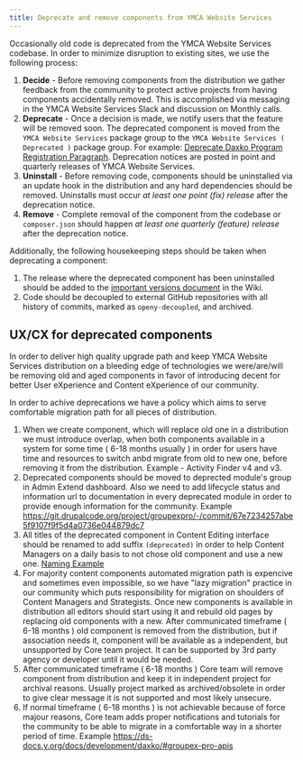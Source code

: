 ```yaml
---
title: Deprecate and remove components from YMCA Website Services
---
```


Occasionally old code is deprecated from the YMCA Website Services codebase. In order to minimize disruption to existing sites, we use the following process:

1. **Decide** -  Before removing components from the distribution we gather feedback from the community to protect active projects from having components accidentally removed. This is accomplished via messaging in the YMCA Website Services Slack and discussion on Monthly calls.
2. **Deprecate** - Once a decision is made, we notify users that the feature will be removed soon. The deprecated component is moved from the `YMCA Website Services` package group to the `YMCA Website Services ( Deprecated )` package group. For example: [Deprecate Daxko Program Registration Paragraph](https://github.com/open-y-subprojects/openy_features/pull/15/files). Deprecation notices are posted in point and quarterly releases of YMCA Website Services.
3. **Uninstall** - Before removing code, components should be uninstalled via an update hook in the distribution and any hard dependencies should be removed. Uninstalls must occur _at least one point (fix) release_ after the deprecation notice.
4. **Remove** - Complete removal of the component from the codebase or `composer.json` should happen _at least one quarterly (feature) release_ after the deprecation notice.

Additionally, the following housekeeping steps should be taken when deprecating a component:

1. The release where the deprecated component has been uninstalled should be added to the [important versions document](https://github.com/YCloudYUSA/yusaopeny/wiki/Important-versions-for-upgrade-path) in the Wiki.
2. Code should be decoupled to external GitHub repositories with all history of commits, marked as `openy-decoupled`, and archived.


## UX/CX for deprecated components

In order to deliver high quality upgrade path and keep YMCA Website Services distribution on a bleeding edge of technologies we were/are/will be removing old and aged components in favor of introducing decent for better User eXperience and Content eXperience of our community.

In order to achive deprecations we have a policy which aims to serve comfortable migration path for all pieces of distribution.

1. When we create component, which will replace old one in a distribution we must introduce overlap, when both components available in a system for some time ( 6-18 months usually ) in order for users have time and resources to switch anbd migrate from old to new one, before removing it from the distribution. Example - Activity Finder v4 and v3.
2. Deprecated components should be moved to deprected module's group in Admin Extend dashboard. Also we need to add lifecycle status and information url to documentation in every deprecated module in order to provide enough information for the community. Example https://git.drupalcode.org/project/groupexpro/-/commit/67e7234257abe5f9107f9f5d4a0736e044879dc7
3. All titles of the deprecated component in Content Editing interface should be renamed to add suffix `(deprecated)` in order to help Content Managers on a daily basis to not chose old component and use a new one. [Naming Example](<../../../../../assets/img/deprecated_naming.png>)
4. For majority content components automated migration path is expencive and sometimes even impossible, so we have "lazy migration" practice in our community which puts responsibility for migration on shoulders of Content Managers and Strategists. Once new components is available in distribution all editors should start using it and rebuild old pages by replacing old components with a new. After communicated timeframe ( 6-18 months ) old component is removed from the distribution, but if association needs it, component will be available as a independent, but unsupported by Core team project. It can be supported by 3rd party agency or developer until it would be needed.
5. After communicated timeframe ( 6-18 months ) Core team will remove component from distribution and keep it in independent project for archival reasons. Usually project marked as archived/obsolete in order to give clear message it is not supported and most likely unsecure.
6. If normal timeframe ( 6-18 months ) is not achievable because of force majour reasons, Core team adds proper notifications and tutorials for the community to be able to migrate in a comfortable way in a shorter period of time. Example https://ds-docs.y.org/docs/development/daxko/#groupex-pro-apis
